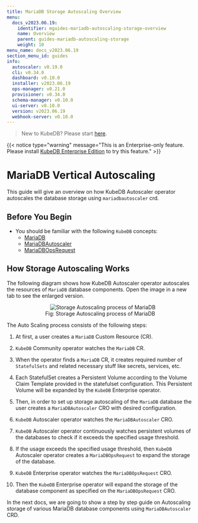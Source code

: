 ```yaml
---
title: MariaDB Storage Autoscaling Overview
menu:
  docs_v2023.06.19:
    identifier: mguides-mariadb-autoscaling-storage-overview
    name: Overview
    parent: guides-mariadb-autoscaling-storage
    weight: 10
menu_name: docs_v2023.06.19
section_menu_id: guides
info:
  autoscaler: v0.19.0
  cli: v0.34.0
  dashboard: v0.10.0
  installer: v2023.06.19
  ops-manager: v0.21.0
  provisioner: v0.34.0
  schema-manager: v0.10.0
  ui-server: v0.10.0
  version: v2023.06.19
  webhook-server: v0.10.0
---
```


> New to KubeDB? Please start [here](/docs/v2023.06.19/README).

{{< notice type="warning" message="This is an Enterprise-only feature. Please install [KubeDB Enterprise Edition](/docs/v2023.06.19/setup/install/enterprise) to try this feature." >}}

# MariaDB Vertical Autoscaling

This guide will give an overview on how KubeDB Autoscaler operator autoscales the database storage using `mariadbautoscaler` crd.

## Before You Begin

- You should be familiar with the following `KubeDB` concepts:
  - [MariaDB](/docs/v2023.06.19/guides/mariadb/concepts/mariadb)
  - [MariaDBAutoscaler](/docs/v2023.06.19/guides/mariadb/concepts/autoscaler)
  - [MariaDBOpsRequest](/docs/v2023.06.19/guides/mariadb/concepts/opsrequest)

## How Storage Autoscaling Works

The following diagram shows how KubeDB Autoscaler operator autoscales the resources of `MariaDB` database components. Open the image in a new tab to see the enlarged version.

<figure align="center">
  <img alt="Storage Autoscaling process of MariaDB" src="/docs/v2023.06.19/guides/mariadb/autoscaler/storage/overview/images/mdas-storage.jpeg">
<figcaption align="center">Fig: Storage Autoscaling process of MariaDB</figcaption>
</figure>

The Auto Scaling process consists of the following steps:

1. At first, a user creates a `MariaDB` Custom Resource (CR).

2. `KubeDB` Community operator watches the `MariaDB` CR.

3. When the operator finds a `MariaDB` CR, it creates required number of `StatefulSets` and related necessary stuff like secrets, services, etc.

4. Each StatefulSet creates a Persistent Volume according to the Volume Claim Template provided in the statefulset configuration. This Persistent Volume will be expanded by the `KubeDB` Enterprise operator.

5. Then, in order to set up storage autoscaling of the `MariaDB` database the user creates a `MariaDBAutoscaler` CRO with desired configuration.

6. `KubeDB` Autoscaler operator watches the `MariaDBAutoscaler` CRO.

7. `KubeDB` Autoscaler operator continuously watches persistent volumes of the databases to check if it exceeds the specified usage threshold.

8. If the usage exceeds the specified usage threshold, then `KubeDB` Autoscaler operator creates a `MariaDBOpsRequest` to expand the storage of the database.
9. `KubeDB` Enterprise operator watches the `MariaDBOpsRequest` CRO.
10. Then the `KubeDB` Enterprise operator will expand the storage of the database component as specified on the `MariaDBOpsRequest` CRO.

In the next docs, we are going to show a step by step guide on Autoscaling storage of various MariaDB database components using `MariaDBAutoscaler` CRD.

